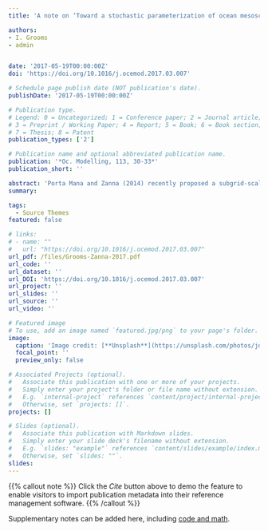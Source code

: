 ```yaml
---
title: 'A note on ‘Toward a stochastic parameterization of ocean mesoscale eddies’'

authors:
- I. Grooms
- admin 


date: '2017-05-19T00:00:00Z'
doi: 'https://doi.org/10.1016/j.ocemod.2017.03.007'

# Schedule page publish date (NOT publication's date).
publishDate: '2017-05-19T00:00:00Z'

# Publication type.
# Legend: 0 = Uncategorized; 1 = Conference paper; 2 = Journal article;
# 3 = Preprint / Working Paper; 4 = Report; 5 = Book; 6 = Book section;
# 7 = Thesis; 8 = Patent
publication_types: ['2']

# Publication name and optional abbreviated publication name.
publication: '*Oc. Modelling, 113, 30-33*'
publication_short: ''

abstract: 'Porta Mana and Zanna (2014) recently proposed a subgrid-scale parameterization for eddy-permitting quasigeostrophic models. In this model the large-scale fluid is represented as a non-Newtonian viscoelastic medium, with a subgrid-stress closure that involves the Lagrangian derivative of large-scale quantities. This note derives this parameterization, including the nondimensional proportionality coefficient, using only two statistical assumptions: that the subgrid-scale term is locally homogeneous and decorrelates rapidly in space. The parameterization is then verified by comparing against eddy-resolving quasigeostrophic simulations, independently reproducing the results of Porta Mana and Zanna in a simpler model.'
summary: 

tags:
  - Source Themes
featured: false

# links:
# - name: ""
#   url: "https://doi.org/10.1016/j.ocemod.2017.03.007"
url_pdf: /files/Grooms-Zanna-2017.pdf
url_code: ''
url_dataset: ''
url_DOI: 'https://doi.org/10.1016/j.ocemod.2017.03.007'
url_project: ''
url_slides: ''
url_source: ''
url_video: ''

# Featured image
# To use, add an image named `featured.jpg/png` to your page's folder.
image:
  caption: 'Image credit: [**Unsplash**](https://unsplash.com/photos/jdD8gXaTZsc)'
  focal_point: ''
  preview_only: false

# Associated Projects (optional).
#   Associate this publication with one or more of your projects.
#   Simply enter your project's folder or file name without extension.
#   E.g. `internal-project` references `content/project/internal-project/index.md`.
#   Otherwise, set `projects: []`.
projects: []

# Slides (optional).
#   Associate this publication with Markdown slides.
#   Simply enter your slide deck's filename without extension.
#   E.g. `slides: "example"` references `content/slides/example/index.md`.
#   Otherwise, set `slides: ""`.
slides:
---
```


{{% callout note %}}
Click the _Cite_ button above to demo the feature to enable visitors to import publication metadata into their reference management software.
{{% /callout %}}

Supplementary notes can be added here, including [code and math](https://wowchemy.com/docs/content/writing-markdown-latex/).
